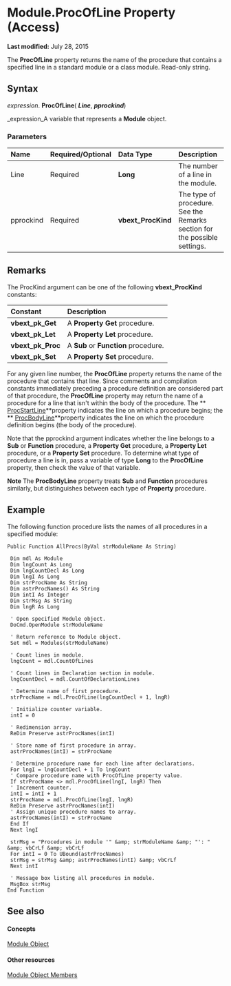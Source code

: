 
# Module.ProcOfLine Property (Access)

 **Last modified:** July 28, 2015

The  **ProcOfLine** property returns the name of the procedure that contains a specified line in a standard module or a class module. Read-only string.

## Syntax

 _expression_. **ProcOfLine**( **_Line_**,  **_pprockind_**)

 _expression_A variable that represents a  **Module** object.


### Parameters



|**Name**|**Required/Optional**|**Data Type**|**Description**|
|:-----|:-----|:-----|:-----|
|Line|Required| **Long**|The number of a line in the module.|
|pprockind|Required| **vbext_ProcKind**|The type of procedure. See the Remarks section for the possible settings.|

## Remarks

The ProcKind argument can be one of the following **vbext_ProcKind** constants:



|**Constant**|**Description**|
|:-----|:-----|
| **vbext_pk_Get**|A  **Property Get** procedure.|
| **vbext_pk_Let**|A  **Property Let** procedure.|
| **vbext_pk_Proc**|A  **Sub** or **Function** procedure.|
| **vbext_pk_Set**|A  **Property Set** procedure.|
For any given line number, the  **ProcOfLine** property returns the name of the procedure that contains that line. Since comments and compilation constants immediately preceding a procedure definition are considered part of that procedure, the **ProcOfLine** property may return the name of a procedure for a line that isn't within the body of the procedure. The ** [ProcStartLine](ef9a1ab4-f992-5077-b52b-d16cba10f697.md)**property indicates the line on which a procedure begins; the  ** [ProcBodyLine](b81affb6-a3ca-3bda-59f0-9fb809b34d2d.md)**property indicates the line on which the procedure definition begins (the body of the procedure).

Note that the pprockind argument indicates whether the line belongs to a **Sub** or **Function** procedure, a **Property Get** procedure, a **Property Let** procedure, or a **Property Set** procedure. To determine what type of procedure a line is in, pass a variable of type **Long** to the **ProcOfLine** property, then check the value of that variable.


 **Note**  The  **ProcBodyLine** property treats **Sub** and **Function** procedures similarly, but distinguishes between each type of **Property** procedure.


## Example

The following function procedure lists the names of all procedures in a specified module:


```
Public Function AllProcs(ByVal strModuleName As String) 
 
 Dim mdl As Module 
 Dim lngCount As Long 
 Dim lngCountDecl As Long 
 Dim lngI As Long 
 Dim strProcName As String 
 Dim astrProcNames() As String 
 Dim intI As Integer 
 Dim strMsg As String 
 Dim lngR As Long 
 
 ' Open specified Module object. 
 DoCmd.OpenModule strModuleName 
 
 ' Return reference to Module object. 
 Set mdl = Modules(strModuleName) 
 
 ' Count lines in module. 
 lngCount = mdl.CountOfLines 
 
 ' Count lines in Declaration section in module. 
 lngCountDecl = mdl.CountOfDeclarationLines 
 
 ' Determine name of first procedure. 
 strProcName = mdl.ProcOfLine(lngCountDecl + 1, lngR) 
 
 ' Initialize counter variable. 
 intI = 0 
 
 ' Redimension array. 
 ReDim Preserve astrProcNames(intI) 
 
 ' Store name of first procedure in array. 
 astrProcNames(intI) = strProcName 
 
 ' Determine procedure name for each line after declarations. 
 For lngI = lngCountDecl + 1 To lngCount 
 ' Compare procedure name with ProcOfLine property value. 
 If strProcName <> mdl.ProcOfLine(lngI, lngR) Then 
 ' Increment counter. 
 intI = intI + 1 
 strProcName = mdl.ProcOfLine(lngI, lngR) 
 ReDim Preserve astrProcNames(intI) 
 ' Assign unique procedure names to array. 
 astrProcNames(intI) = strProcName 
 End If 
 Next lngI 
 
 strMsg = "Procedures in module '" &amp; strModuleName &amp; "': " &amp; vbCrLf &amp; vbCrLf 
 For intI = 0 To UBound(astrProcNames) 
 strMsg = strMsg &amp; astrProcNames(intI) &amp; vbCrLf 
 Next intI 
 
 ' Message box listing all procedures in module. 
 MsgBox strMsg 
End Function
```


## See also


#### Concepts


 [Module Object](e04272fa-9c29-2567-bd15-1cea38906894.md)
#### Other resources


 [Module Object Members](c2e71012-645e-b818-1247-9775f221619e.md)
